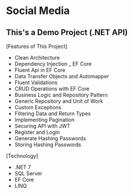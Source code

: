# Social Media

## This's a Demo Project (.NET API)


[Features of This Project]
- Clean Architecture
- Dependency Injection _ EF Core
- Fluent Api in EF Core
- Data Transfer Objects and Automapper
- Fluent Validations
- CRUD Operations with EF Core
- Business Logic and Repository Pattern
- Generic Repository and Unit of Work
- Custom Exceptions
- Filtering Data and Return Types
- Implementing Pagination
- Securing API with JWT
- Register and Login
- Generate Hashing Passwords
- Storing Hashing Passwords


[Technology]
- .NET 7
- SQL Server
- EF Core 
- LINQ